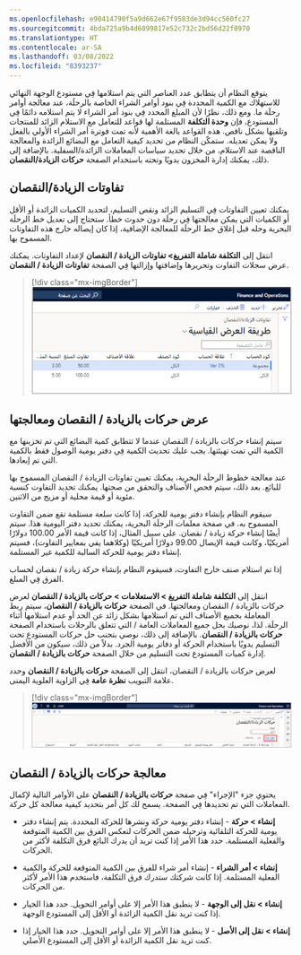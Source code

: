 ```yaml
---
ms.openlocfilehash: e90414790f5a9d662e67f9583de3d94cc560fc27
ms.sourcegitcommit: 4bda725a9b4d6099817e52c732c2bd56d22f0970
ms.translationtype: HT
ms.contentlocale: ar-SA
ms.lasthandoff: 03/08/2022
ms.locfileid: "8393237"
---
```

يتوقع النظام أن يتطابق عدد العناصر التي يتم استلامها فِي مستودع الوجهة النهائي للاستهلاك مع الكمية المحددة فِي بنود أوامر الشراء الخاصة بالرحلَة، عند معالجة أوامر رحلَة ما. ومع ذلك، نظرًا لأن المبلغ المحدد فِي بنود أمر الشراء لا يتم استلامه دائمًا فِي المستودع، فإن **وحدة التكلفة** المستلمة لها قواعد للتعامل مع الاستلام الزائد للمنتجات وتلقيها بشكل ناقص. هذه القواعد بالغة الأهمية لأنه تمت فوترة أمر الشراء الأولي بالفعل ولا يمكن تعديله. ستمكّن النظام من تحديد كيفية التعامل مع البضائع الزائدة والمعالجة الناقصة عند الاستلام، من خلال تحديد سياسات المعاملات الزائدة/السفلية. بالإضافة إلى ذلك، يمكنك إدارة المخزون يدويًا وتحته باستخدام الصفحة **حركات الزيادة/النقصان**.

## <a name="overunder-tolerances"></a>تفاوتات الزيادة/النقصان

يمكنك تعيين التفاوتات فِي التسليم الزائد ونقص التسليم، لتحديد الكميات الزائدة أو الأقل أو الكميات التي يمكن معالجتها فِي رحلَة دون حدوث خطأ. ستحتاج إلى تعديل خط الرحلَة البحرية وحله قبل إغلاق خط الرحلَة للمعالجة الإضافية، إذا كان إيصاله خارج هذه التفاوتات المسموح بها.

انتقل إلى **التكلفة شاملة التفريغ> تفاوتات الزيادة / النقصان** لإعداد التفاوتات. يمكنك عرض سجلات التفاوت وتحريرها وإضافتها وإزالتها فِي الصفحة **تفاوتات الزيادة / النقصان**.

> [!div class="mx-imgBorder"]
> ![لقطة شاشة لصفحة تفاوتات الزيادة / النقضان والحقول المختلفة المتاحة.](../media/over-under-tolerances.png)

## <a name="view-and-process-overunder-transactions"></a>عرض حركات بالزيادة / النقصان ومعالجتها

سيتم إنشاء حركات بالزيادة / النقصان عندما لا تتطابق كمية البضائع التي تم تخزينها مع الكمية التي تمت تهيئتها. يجب عليك تحديث الكمية فِي دفتر يومية الوصول فقط بالكمية التي تم إبعادها.

عند معالجة خطوط الرحلَة البحرية، يمكنك تعيين تفاوتات الزيادة / النقصان المسموح بها للبائع. بعد ذلك، سيتم فحص الأصناف والتحقق من صحتها. يمكنك تحديد التفاوت كنسبة مئوية أو قيمة محلية أو مزيج من الاثنين.

سيقوم النظام بإنشاء دفتر يومية للحركة، إذا كانت سلعة مستلمة تقع ضمن التفاوت المسموح به. في صفحة معلمات الرحلَة البحرية، يمكنك تحديد دفتر اليومية هذا. سيتم أيضًا إنشاء حركة زيادة / نقصان. على سبيل المثال، إذا كانت قيمة الأمر 100.00 دولارًا أمريكيًا، وكانت قيمة الإيصال 99.00 دولارًا أمريكيًا (وكلاهما يفي بمعايير التفاوت)، فسيتم إنشاء دفتر يومية للحركة السالبة للكمية غير المستلمة.

إذا تم استلام صنف خارج التفاوت، فسيقوم النظام بإنشاء حركة زيادة / نقصان لحساب الفرق فِي المبلغ.

انتقل إلى **التكلفة شاملة التفريغ > الاستعلامات > حركات بالزيادة / النقصان** لعرض حركات بالزيادة / النقصان ومعالجتها. في الصفحة **حركات بالزيادة / النقصان**، سيتم ربط المعاملة بجميع الأصناف التي تم استلامها بشكل زائد عن الحد أو عدم استلامها أثناء الرحلَة. لذا، نوصيك بحل جميع المعاملات العامة / التي تتعلق بالرحلات باستخدام الصفحة **حركات بالزيادة / النقصان**. بالإضافة إلى ذلك، نوصي بتجنب حل حركات المستودع تحت التسليم يدويًا باستخدام الحركة أو دفاتر يومية الجرد. بدلاً من ذلك، سيكون من الأفضل إدارة كميات المستودع تحت التسليم من خلال الصفحة **حركات بالزيادة / النقصان**.

لعرض حركات بالزيادة / النقصان، انتقل إلى الصفحة **حركات بالزيادة / النقصان** وحدد علامة التبويب **نظرة عامة** فِي الزاوية العلوية اليمنى.

> [!div class="mx-imgBorder"]
> ![لقطة شاشة لصفحة حركات بالزيادة / النقصان مع الحقول المختلفة المتاحة فِي علامة التبويب العامة.](../media/over-under-transactions.png)

## <a name="process-overunder-transactions"></a>معالجة حركات بالزيادة / النقصان

يحتوي جزء "الإجراء" فِي صفحة **حركات بالزيادة / النقصان** على الأوامر التالية لإكمال المعاملات التي تم تحديدها فِي الصفحة. يسمح لك كل أمر بتحديد كيفية معالجة كل حركة.

-   **إنشاء > حركة** - إنشاء دفتر يومية حركة ونشرها للحركة المحددة. يتم إنشاء دفتر يومية للحركة التلقائية وترحيله ضمن الحركات لتعكس الفرق بين الكمية المتوقعة والفعلية المستلمة. حدد هذا الأمر إذا كنت تريد أن يدرك البائع فرق التكلفة لأكثر من الحركات.

-   **إنشاء > أمر الشراء** - إنشاء أمر شراء للفرق بين الكمية المتوقعة للحركة والكمية الفعلية المستلمة. إذا كانت شركتك ستدرك فرق التكلفة، فاستخدم هذا الأمر لأكثر من الحركات.

-   **إنشاء > نقل إلى الوجهة** - لا ينطبق هذا الأمر إلا على أوامر التحويل. حدد هذا الخيار إذا كنت تريد نقل الكمية الزائدة أو الأقل إلى المستودع الوجهة.

-   **إنشاء > نقل إلى الأصل** - لا ينطبق هذا الأمر إلا على أوامر التحويل. حدد هذا الخيار إذا كنت تريد نقل الكمية الزائدة أو الأقل إلى المستودع الأصلي.
